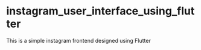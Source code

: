 # instagram_user_interface_using_flutter

This is a simple instagram frontend designed using Flutter

